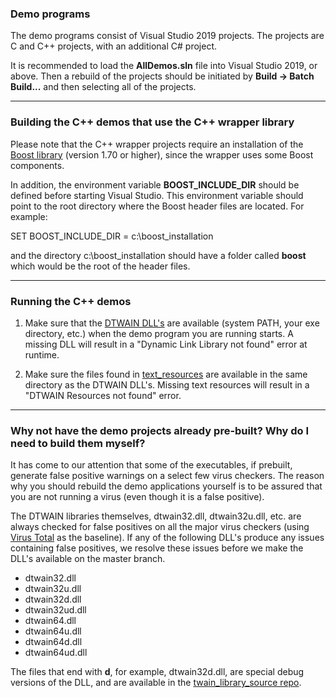 ### Demo programs ###

The demo programs consist of Visual Studio 2019 projects.  The projects are C and C++ projects, with an additional C# project.

It is recommended to load the **AllDemos.sln** file into Visual Studio 2019, or above.  Then a rebuild of the projects should be initiated by **Build -> Batch Build...** and then selecting all of the projects.

----
### Building the C++ demos that use the C++ wrapper library

Please note that the C++ wrapper projects require an installation of the <a href="https://www.boost.org/" target="_blank">Boost library</a> (version 1.70 or higher), since the wrapper uses some Boost components.  

In addition, the environment variable **BOOST_INCLUDE_DIR** should be defined before starting Visual Studio. This environment variable should point to the root directory where the Boost header files are located.  For example:

SET BOOST_INCLUDE_DIR = c:\boost_installation

and the directory c:\boost_installation should have a folder called **boost** which would be the root of the  header files.

----
### Running the C++ demos

1) Make sure that the [DTWAIN DLL's](https://github.com/dynarithmic/twain_library/tree/master/binaries) are available (system PATH, your exe directory, etc.) when the demo program you are running starts.  A missing DLL will result in a "Dynamic Link Library not found" error at runtime.

2) Make sure the files found in <a href="https://github.com/dynarithmic/twain_library/tree/master/text_resources" target="_blank">text_resources</a> are available in the same directory as the DTWAIN DLL's.  Missing text resources will result in a "DTWAIN Resources not found" error.


----
### Why not have the demo projects already pre-built?  Why do I need to build them myself?
It has come to our attention that some of the executables, if prebuilt, generate false positive warnings on a select few virus checkers.  The reason why you should rebuild the demo applications yourself is to be assured that you are not running a virus (even though it is a false positive).  

The DTWAIN libraries themselves, dtwain32.dll, dtwain32u.dll, etc. are always checked for false positives on all the major virus checkers (using <a href="https://www.virustotal.com/gui/home/upload" target="_blank">Virus Total</a> as the baseline).  If any of the following DLL's produce any issues containing false positives, we resolve these issues before we make the DLL's available on the master branch.

* dtwain32.dll
* dtwain32u.dll
* dtwain32d.dll
* dtwain32ud.dll
* dtwain64.dll
* dtwain64u.dll
* dtwain64d.dll
* dtwain64ud.dll

The files that end with **d**, for example, dtwain32d.dll, are special debug versions of the DLL, and are available in the <a href="https://github.com/dynarithmic/twain_library_source/tree/main/binaries" target="_blank">twain_library_source repo</a>.